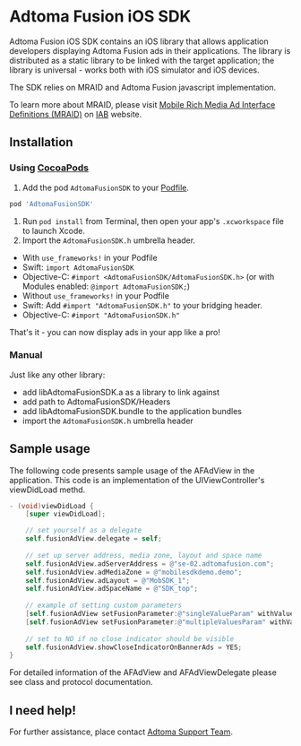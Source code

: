 # Adtoma Fusion iOS SDK

Adtoma Fusion iOS SDK contains an iOS library that allows application developers displaying Adtoma Fusion ads in their applications. The library is distributed as a static library to be linked with the target application; the library is universal - works both with iOS simulator and iOS devices.

The SDK relies on MRAID and Adtoma Fusion javascript implementation.

To learn more about MRAID, please visit [Mobile Rich Media Ad Interface Definitions (MRAID)](http://www.iab.com/guidelines/mobile-rich-media-ad-interface-definitions-mraid/) on [IAB](http://www.iab.com/) website.

## Installation

### Using [CocoaPods](http://cocoapods.org)

1. Add the pod `AdtomaFusionSDK` to your [Podfile](http://guides.cocoapods.org/using/the-podfile.html).

```ruby
pod 'AdtomaFusionSDK'
```

1. Run `pod install` from Terminal, then open your app's `.xcworkspace` file to launch Xcode.
1. Import the `AdtomaFusionSDK.h` umbrella header.
* With `use_frameworks!` in your Podfile
* Swift: `import AdtomaFusionSDK`
* Objective-C: `#import <AdtomaFusionSDK/AdtomaFusionSDK.h>` (or with Modules enabled: `@import AdtomaFusionSDK;`)
* Without `use_frameworks!` in your Podfile
* Swift: Add `#import "AdtomaFusionSDK.h"` to your bridging header.
* Objective-C: `#import "AdtomaFusionSDK.h"`

That's it - you can now display ads in your app like a pro!


### Manual

Just like any other library:
* add libAdtomaFusionSDK.a as a library to link against
* add path to AdtomaFusionSDK/Headers
* add libAdtomaFusionSDK.bundle to the application bundles
* import the `AdtomaFusionSDK.h` umbrella header

## Sample usage

The following code presents sample usage of the AFAdView in the application. This code is an implementation of the UIViewController's viewDidLoad methd.

```objectivec
- (void)viewDidLoad {
    [super viewDidLoad];

    // set yourself as a delegate
    self.fusionAdView.delegate = self;
    
    // set up server address, media zone, layout and space name
    self.fusionAdView.adServerAddress = @"se-02.adtomafusion.com";
    self.fusionAdView.adMediaZone = @"mobilesdkdemo.demo";
    self.fusionAdView.adLayout = @"MobSDK_1";
    self.fusionAdView.adSpaceName = @"SDK_top";
    
    // example of setting custom parameters
    [self.fusionAdView setFusionParameter:@"singleValueParam" withValue:@"paramValue" reloadIfNeeded:YES];
    [self.fusionAdView setFusionParameter:@"multipleValuesParam" withValues:[NSArray arrayWithObjects:@"val1", @"val2", @"val3", nil] reloadIfNeeded:YES];
    
    // set to NO if no close indicator should be visible
    self.fusionAdView.showCloseIndicatorOnBannerAds = YES;
}
```

For detailed information of the AFAdView and AFAdViewDelegate please see class and protocol documentation.

## I need help!

For further assistance, place contact [Adtoma Support Team](mailto:support@adtoma.com).